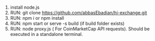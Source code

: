 1. install node.js 
2. RUN: git clone https://github.com/abbasEbadian/hi-exchange.git
3. RUN: npm i   or   npm install
4. RUN: npm start  or serve -s build (if build folder exists)
5. RUN: node proxy.js ( For CoinMarketCap API requests). Should be executed in a standalone terminal.
